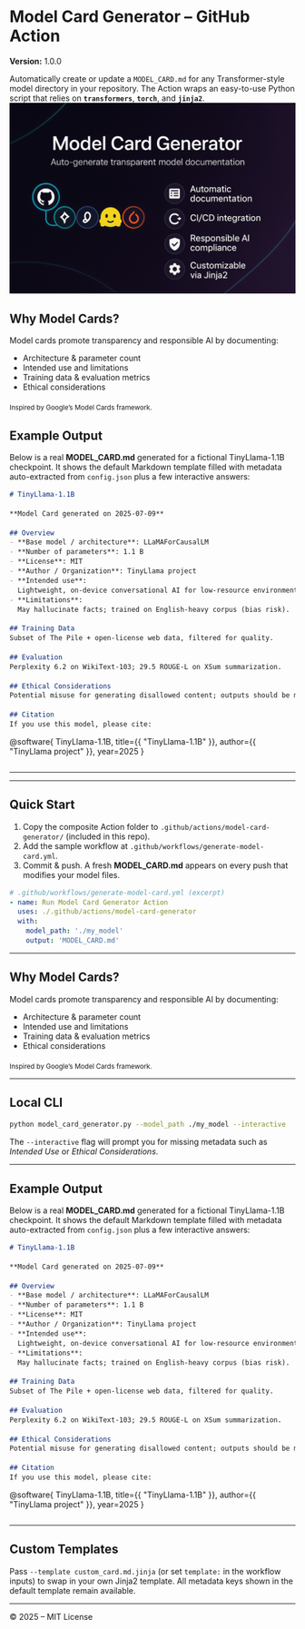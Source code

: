 # Model Card Generator – GitHub Action

**Version:** 1.0.0

Automatically create or update a `MODEL_CARD.md` for any Transformer-style model directory in your repository. The Action wraps an easy-to-use Python script that relies on **`transformers`**, **`torch`**, and **`jinja2`**.
![Pitch illustration](assets/pitch.png)


## Why Model Cards?

Model cards promote transparency and responsible AI by documenting:

* Architecture & parameter count
* Intended use and limitations
* Training data & evaluation metrics
* Ethical considerations

<sub>Inspired by Google’s Model Cards framework.</sub>

## Example Output

Below is a real **MODEL_CARD.md** generated for a fictional TinyLlama-1.1B checkpoint. It shows the default Markdown template filled with metadata auto-extracted from `config.json` plus a few interactive answers:

```markdown
# TinyLlama-1.1B

**Model Card generated on 2025-07-09**

## Overview
- **Base model / architecture**: LLaMAForCausalLM
- **Number of parameters**: 1.1 B
- **License**: MIT
- **Author / Organization**: TinyLlama project
- **Intended use**:
  Lightweight, on-device conversational AI for low-resource environments.
- **Limitations**:
  May hallucinate facts; trained on English-heavy corpus (bias risk).

## Training Data
Subset of The Pile + open-license web data, filtered for quality.

## Evaluation
Perplexity 6.2 on WikiText-103; 29.5 ROUGE-L on XSum summarization.

## Ethical Considerations
Potential misuse for generating disallowed content; outputs should be moderated.

## Citation
If you use this model, please cite:
```
@software{ TinyLlama-1.1B,
  title={{ "TinyLlama-1.1B" }},
  author={{ "TinyLlama project" }},
  year=2025
}
```
```

---
---

## Quick Start

1. Copy the composite Action folder to `.github/actions/model-card-generator/` (included in this repo).
2. Add the sample workflow at `.github/workflows/generate-model-card.yml`.
3. Commit & push. A fresh **MODEL_CARD.md** appears on every push that modifies your model files.

```yaml
# .github/workflows/generate-model-card.yml (excerpt)
- name: Run Model Card Generator Action
  uses: ./.github/actions/model-card-generator
  with:
    model_path: './my_model'
    output: 'MODEL_CARD.md'
```

---

## Why Model Cards?

Model cards promote transparency and responsible AI by documenting:

* Architecture & parameter count
* Intended use and limitations
* Training data & evaluation metrics
* Ethical considerations

<sub>Inspired by Google’s Model Cards framework.</sub>

---

## Local CLI

```bash
python model_card_generator.py --model_path ./my_model --interactive
```

The `--interactive` flag will prompt you for missing metadata such as _Intended Use_ or _Ethical Considerations_.

---

## Example Output

Below is a real **MODEL_CARD.md** generated for a fictional TinyLlama-1.1B checkpoint. It shows the default Markdown template filled with metadata auto-extracted from `config.json` plus a few interactive answers:

```markdown
# TinyLlama-1.1B

**Model Card generated on 2025-07-09**

## Overview
- **Base model / architecture**: LLaMAForCausalLM
- **Number of parameters**: 1.1 B
- **License**: MIT
- **Author / Organization**: TinyLlama project
- **Intended use**:
  Lightweight, on-device conversational AI for low-resource environments.
- **Limitations**:
  May hallucinate facts; trained on English-heavy corpus (bias risk).

## Training Data
Subset of The Pile + open-license web data, filtered for quality.

## Evaluation
Perplexity 6.2 on WikiText-103; 29.5 ROUGE-L on XSum summarization.

## Ethical Considerations
Potential misuse for generating disallowed content; outputs should be moderated.

## Citation
If you use this model, please cite:
```
@software{ TinyLlama-1.1B,
  title={{ "TinyLlama-1.1B" }},
  author={{ "TinyLlama project" }},
  year=2025
}
```
```

---

## Custom Templates

Pass `--template custom_card.md.jinja` (or set `template:` in the workflow inputs) to swap in your own Jinja2 template. All metadata keys shown in the default template remain available.

---

© 2025  – MIT License
